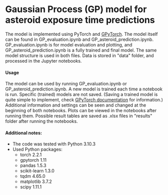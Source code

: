 # Gaussian Process (GP) model for asteroid exposure time predictions

The model is implemented using PyTorch and [GPyTorch](https://docs.gpytorch.ai/en/stable/index.html). The model itself can be found in GP_evaluation.ipynb and GP_asteroid_prediction.ipynb. GP_evaluation.ipynb is for model evaluation and plotting, and GP_asteroid_prediction.ipynb is a fully trained and final model. The same model structure is used in both files. Data is stored in "data" folder, and processed in the Jupyter notebooks.

#### Usage

The model can be used by running GP_evaluation.ipynb or GP_asteroid_prediction.ipynb. A new model is trained each time a notebook is run. Specific (trained) models are not saved. (Saving a trained model is quite simple to implement, check [GPyTorch documentation](https://docs.gpytorch.ai/en/stable/index.html) for information.) Additional information and settings can be seen and changed at the beginning of both notebooks. Plots can be viewed in the notebooks after running them. Possible result tables are saved as .xlsx files in "results" folder after running the notebooks.

#### Additional notes:

- The code was tested with Python 3.10.3
- Used Python packages:
	- torch 2.2.1
	- gpytorch 1.11
	- pandas 1.5.3
	- scikit-learn 1.3.0
	- tqdm 4.65.0
	- matplotlib 3.7.2
	- scipy 1.11.1

